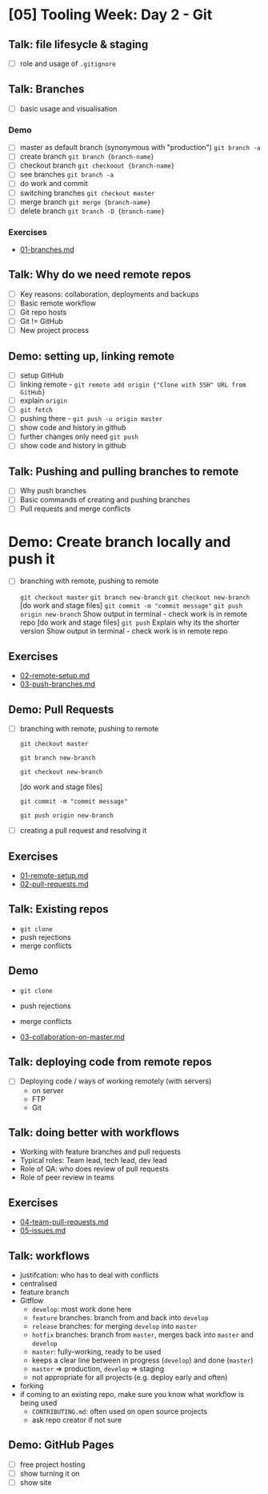 # [05] Tooling Week: Day 2 - Git


## Talk: file lifesycle & staging
- [ ] role and usage of `.gitignore`

## Talk: Branches

- [ ] basic usage and visualisation

### Demo

- [ ] master as default branch (synonymous with "production") `git branch -a`
- [ ] create branch `git branch {branch-name}`
- [ ] checkout branch `git checkoout {branch-name}`
- [ ] see branches `git branch -a`
- [ ] do work and commit 
- [ ] switching branches `git checkout master`
- [ ] merge branch `git merge {branch-name}`
- [ ] delete branch `git branch -D {branch-name}`

### Exercises

- [01-branches.md](../challenges/02/01-branches.md)


## Talk: Why do we need remote repos

- [ ] Key reasons: collaboration, deployments and backups
- [ ] Basic remote workflow
- [ ] Git repo hosts
- [ ] Git != GitHub
- [ ] New project process

## Demo: setting up, linking remote

- [ ] setup GitHub
- [ ] linking remote - `git remote add origin {"Clone with SSH" URL from GitHub}`
- [ ] explain `origin`
- [ ] `git fetch`
- [ ] pushing there - `git push -u origin master`
- [ ] show code and history in github
- [ ] further changes only need `git push`
- [ ] show code and history in github

## Talk: Pushing and pulling branches to remote
- [ ] Why push branches
- [ ] Basic commands of creating and pushing branches
- [ ] Pull requests and merge conflicts
 
# Demo: Create branch locally and push it

- [ ] branching with remote, pushing to remote

	`git checkout master`
	`git branch new-branch`
	`git checkout new-branch`
	[do work and stage files]
	`git commit -m "commit message"`
	`git push origin new-branch`
	Show output in terminal - check work is in remote repo
	[do work and stage files]
	`git push` 
	Explain why its the shorter version
	Show output in terminal - check work is in remote repo

 ## Exercises

- [02-remote-setup.md](../challenges/02/02-remote-setup.md)
- [03-push-branches.md](../challenges/02/03-push-branches.md)

## Demo: Pull Requests

- [ ] branching with remote, pushing to remote

	`git checkout master`

	`git branch new-branch`

	`git checkout new-branch`

	[do work and stage files]

	`git commit -m "commit message"`

	`git push origin new-branch`

- [ ] creating a pull request and resolving it

## Exercises

- [01-remote-setup.md](../challenges/02/01-remote-setup.md)
- [02-pull-requests.md](../challenges/02/02-pull-requests.md)


## Talk: Existing repos

- `git clone`
- push rejections
- merge conflicts

## Demo 

- `git clone`
- push rejections
- merge conflicts

- [03-collaboration-on-master.md](../challenges/02/03-collaboration-on-master.md)


## Talk: deploying code from remote repos
- [ ] Deploying code / ways of working remotely (with servers)
	- on server
	- FTP
	- Git

## Talk: doing better with workflows

- Working with feature branches and pull requests
- Typical roles: Team lead, tech lead, dev lead
- Role of QA: who does review of pull requests
- Role of peer review in teams

## Exercises

- [04-team-pull-requests.md](../challenges/02/04-team-pull-requests.md)
- [05-issues.md](../challenges/02/05-issues.md)

## Talk: workflows

- justifcation: who has to deal with conflicts
- centralised
- feature branch
- Gitflow
    - `develop`: most work done here
    - `feature` branches: branch from and back into `develop`
    - `release` branches: for merging `develop` into `master`
    - `hotfix` branches: branch from `master`, merges back into `master` and `develop`
    - `master`: fully-working, ready to be used
    - keeps a clear line between in progress (`develop`) and done (`master`)
    - `master` => production, `develop` => staging
    - not appropriate for all projects (e.g. deploy early and often)
- forking
- if coming to an existing repo, make sure you know what workflow is being used
    - `CONTRIBUTING.md`: often used on open source projects
    - ask repo creator if not sure

## Demo: GitHub Pages

- [ ] free project hosting
- [ ] show turning it on
- [ ] show site
